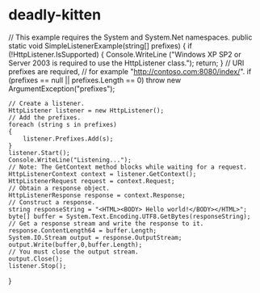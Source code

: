 # deadly-kitten
// This example requires the System and System.Net namespaces.
public static void SimpleListenerExample(string[] prefixes)
{
    if (!HttpListener.IsSupported)
    {
        Console.WriteLine ("Windows XP SP2 or Server 2003 is required to use the HttpListener class.");
        return;
    }
    // URI prefixes are required,
    // for example "http://contoso.com:8080/index/".
    if (prefixes == null || prefixes.Length == 0)
      throw new ArgumentException("prefixes");
    
    // Create a listener.
    HttpListener listener = new HttpListener();
    // Add the prefixes.
    foreach (string s in prefixes)
    {
        listener.Prefixes.Add(s);
    }
    listener.Start();
    Console.WriteLine("Listening...");
    // Note: The GetContext method blocks while waiting for a request. 
    HttpListenerContext context = listener.GetContext();
    HttpListenerRequest request = context.Request;
    // Obtain a response object.
    HttpListenerResponse response = context.Response;
    // Construct a response.
    string responseString = "<HTML><BODY> Hello world!</BODY></HTML>";
    byte[] buffer = System.Text.Encoding.UTF8.GetBytes(responseString);
    // Get a response stream and write the response to it.
    response.ContentLength64 = buffer.Length;
    System.IO.Stream output = response.OutputStream;
    output.Write(buffer,0,buffer.Length);
    // You must close the output stream.
    output.Close();
    listener.Stop();
}
